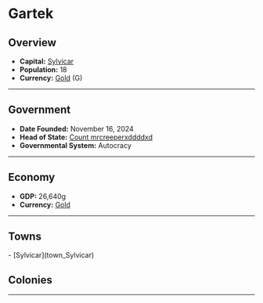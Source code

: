<!--UNDEDITED FILE, remove this entire line if this file has been edited!-->
# <!--NAME-->Gartek<!--NAME-->

## Overview

- **Capital:** <!--CAPITAL_LINK-->[Sylvicar](Sylvicar_town)<!--CAPITAL_LINK-->
- **Population:** <!--POPULATION-->18<!--POPULATION-->
- **Currency:** <!--CURRENCY_LINK-->[Gold](Gold_currency)<!--CURRENCY_LINK--> (<!--CURRENCY_ABV-->G<!--CURRENCY_ABV-->)

---

## Government

- **Date Founded:** <!--FOUNDED-->November 16, 2024<!--FOUNDED-->
- **Head of State:** <!--LEADER_TITLE_LINK-->[Count mrcreeperxddddxd](mrcreeperxddddxd_user)<!--LEADER_TITLE_LINK-->
- **Governmental System:** <!--GOVERNMENT-->Autocracy<!--GOVERNMENT-->

---

## Economy

- **GDP:** <!--GDP-->26,640g<!--GDP-->
- **Currency:** <!--CURRENCY_LINK-->[Gold](Gold_currency)<!--CURRENCY_LINK-->

---

## Towns

<!--TOWNS-->- [Sylvicar](town_Sylvicar)<!--TOWNS-->

## Colonies

<!--COLONIES--><!--COLONIES-->

---